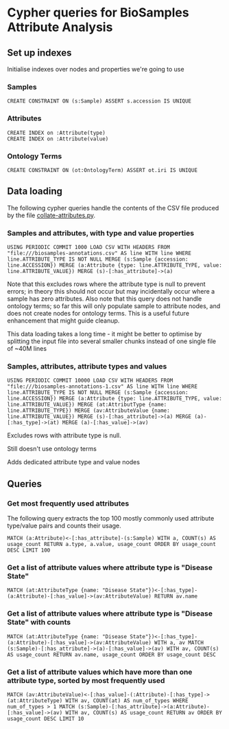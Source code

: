 # Cypher queries for BioSamples Attribute Analysis

## Set up indexes

Initialise indexes over nodes and properties we're going to use

### Samples

~~~~
CREATE CONSTRAINT ON (s:Sample) ASSERT s.accession IS UNIQUE
~~~~

### Attributes

~~~~
CREATE INDEX on :Attribute(type)
CREATE INDEX on :Attribute(value)
~~~~

### Ontology Terms

~~~~
CREATE CONSTRAINT ON (ot:OntologyTerm) ASSERT ot.iri IS UNIQUE
~~~~

## Data loading

The following cypher queries handle the contents of the CSV file produced by the file [collate-attributes.py](/blob/master/collate-attributes.py).

### Samples and attributes, with type and value properties

~~~~
USING PERIODIC COMMIT 1000 LOAD CSV WITH HEADERS FROM "file:///biosamples-annotations.csv" AS line WITH line WHERE line.ATTRIBUTE_TYPE IS NOT NULL MERGE (s:Sample {accession: line.ACCESSION}) MERGE (a:Attribute {type: line.ATTRIBUTE_TYPE, value: line.ATTRIBUTE_VALUE}) MERGE (s)-[:has_attribute]->(a)
~~~~

Note that this excludes rows where the attribute type is null to prevent errors; in theory this should not occur but may incidentally occur where a sample has zero attributes.  Also note that this query does not handle ontology terms; so far this will only populate sample to attribute nodes, and does not create nodes for ontology terms.  This is a useful future enhancement that might guide cleanup.

This data loading takes a long time - it might be better to optimise by splitting the input file into several smaller chunks instead of one single file of ~40M lines

### Samples, attributes, attribute types and values

~~~~
USING PERIODIC COMMIT 10000 LOAD CSV WITH HEADERS FROM "file:///biosamples-annotations-1.csv" AS line WITH line WHERE line.ATTRIBUTE_TYPE IS NOT NULL MERGE (s:Sample {accession: line.ACCESSION}) MERGE (a:Attribute {type: line.ATTRIBUTE_TYPE, value: line.ATTRIBUTE_VALUE}) MERGE (at:AttributType {name: line.ATTRIBUTE_TYPE}) MERGE (av:AttributeValue {name: line.ATTRIBUTE_VALUE}) MERGE (s)-[:has_attribute]->(a) MERGE (a)-[:has_type]->(at) MERGE (a)-[:has_value]->(av)
~~~~

Excludes rows with attribute type is null.

Still doesn't use ontology terms

Adds dedicated attribute type and value nodes

## Queries

### Get most frequently used attributes

The following query extracts the top 100 mostly commonly used attribute type/value pairs and counts their usage.

~~~~
MATCH (a:Attribute)<-[:has_attribute]-(s:Sample) WITH a, COUNT(s) AS usage_count RETURN a.type, a.value, usage_count ORDER BY usage_count DESC LIMIT 100
~~~~

### Get a list of attribute values where attribute type is "Disease State"

~~~~
MATCH (at:AttributeType {name: "Disease State"})<-[:has_type]-(a:Attribute)-[:has_value]->(av:AttributeValue) RETURN av.name
~~~~

### Get a list of attribute values where attribute type is "Disease State" with counts

~~~~
MATCH (at:AttributeType {name: "Disease State"})<-[:has_type]-(a:Attribute)-[:has_value]->(av:AttributeValue) WITH a, av MATCH (s:Sample)-[:has_attribute]->(a)-[:has_value]->(av) WITH av, COUNT(s) AS usage_count RETURN av.name, usage_count ORDER BY usage_count DESC
~~~~

### Get a list of attribute values which have more than one attribute type, sorted by most frequently used

~~~~
MATCH (av:AttributeValue)<-[:has_value]-(:Attribute)-[:has_type]->(at:AttributeType) WITH av, COUNT(at) AS num_of_types WHERE num_of_types > 1 MATCH (s:Sample)-[:has_attribute]->(a:Attribute)-[:has_value]->(av) WITH av, COUNT(s) AS usage_count RETURN av ORDER BY usage_count DESC LIMIT 10
~~~~